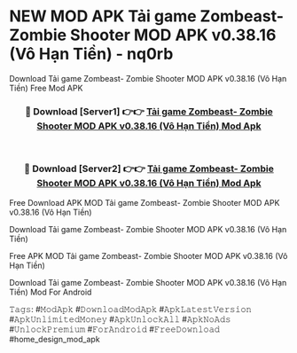 # NEW MOD APK Tải game Zombeast- Zombie Shooter MOD APK v0.38.16 (Vô Hạn Tiền) - nq0rb
Download Tải game Zombeast- Zombie Shooter MOD APK v0.38.16 (Vô Hạn Tiền) Free Mod APK

<div align="center">
<h3>🔴 Download [Server1] 👉👉 <a href="https://apk-comot.site?title=Tải_game_Zombeast-_Zombie_Shooter_MOD_APK_v0.38.16_(Vô_Hạn_Tiền)">Tải game Zombeast- Zombie Shooter MOD APK v0.38.16 (Vô Hạn Tiền) Mod Apk</a></h3><br>

<h3>🔴 Download [Server2] 👉👉 <a href="https://apk-comot.site?title=Tải_game_Zombeast-_Zombie_Shooter_MOD_APK_v0.38.16_(Vô_Hạn_Tiền)">Tải game Zombeast- Zombie Shooter MOD APK v0.38.16 (Vô Hạn Tiền) Mod Apk</a></h3>
</div>


Free Download APK MOD Tải game Zombeast- Zombie Shooter MOD APK v0.38.16 (Vô Hạn Tiền)

Download Tải game Zombeast- Zombie Shooter MOD APK v0.38.16 (Vô Hạn Tiền) 

Free APK MOD Tải game Zombeast- Zombie Shooter MOD APK v0.38.16 (Vô Hạn Tiền) 

Download Tải game Zombeast- Zombie Shooter MOD APK v0.38.16 (Vô Hạn Tiền) Mod For Android

𝚃𝚊𝚐𝚜: #𝙼𝚘𝚍𝙰𝚙𝚔 #𝙳𝚘𝚠𝚗𝚕𝚘𝚊𝚍𝙼𝚘𝚍𝙰𝚙𝚔 #𝙰𝚙𝚔𝙻𝚊𝚝𝚎𝚜𝚝𝚅𝚎𝚛𝚜𝚒𝚘𝚗 #𝙰𝚙𝚔𝚄𝚗𝚕𝚒𝚖𝚒𝚝𝚎𝚍𝙼𝚘𝚗𝚎𝚢 #𝙰𝚙𝚔𝚄𝚗𝚕𝚘𝚌𝚔𝙰𝚕𝚕 #𝙰𝚙𝚔𝙽𝚘𝙰𝚍𝚜 #𝚄𝚗𝚕𝚘𝚌𝚔𝙿𝚛𝚎𝚖𝚒𝚞𝚖 #𝙵𝚘𝚛𝙰𝚗𝚍𝚛𝚘𝚒𝚍 #𝙵𝚛𝚎𝚎𝙳𝚘𝚠𝚗𝚕𝚘𝚊𝚍 #home_design_mod_apk